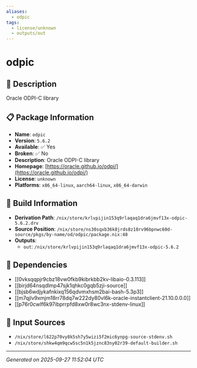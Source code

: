 ```yaml
---
aliases:
  - odpic
tags:
  - license/unknown
  - outputs/out
---
```


# odpic

## 📝 Description

Oracle ODPI-C library

## 📋 Package Information

- **Name**: `odpic`
- **Version**: `5.6.2`
- **Available**: ✅ Yes
- **Broken**: ✅ No
- **Description**: Oracle ODPI-C library
- **Homepage**: [https://oracle.github.io/odpi/](https://oracle.github.io/odpi/)
- **License**: `unknown`
- **Platforms**: `x86_64-linux`, `aarch64-linux`, `x86_64-darwin`

## 🔧 Build Information

- **Derivation Path**: `/nix/store/krlvpijin153q9rlaqaq1dra6jmvf13x-odpic-5.6.2.drv`
- **Source Position**: `/nix/store/ns30sqxb36k8jrds8z18rv96bpnwc60d-source/pkgs/by-name/od/odpic/package.nix:48`
- **Outputs**:
  - `out`:  `/nix/store/krlvpijin153q9rlaqaq1dra6jmvf13x-odpic-5.6.2`

## 🔗 Dependencies

- [[0vksqqpjr9cbz18vw0fkb9kibrkbb2kv-libaio-0.3.113]]
- [[birjd64nsqdlmp47sjk1qhkc0gqb5zji-source]]
- [[bjsb6wdjykafnkixq156qdvmxhsm2bai-bash-5.3p3]]
- [[m7qjlv9xmjm18rr78dq7w222dy80vl6k-oracle-instantclient-21.10.0.0.0]]
- [[p76r0cwlf6k97ibprrpfd8xw0r8wc3nx-stdenv-linux]]

## 📁 Input Sources

- `/nix/store/l622p70vy8k5sh7y5wizi5f2mic6ynpg-source-stdenv.sh`
- `/nix/store/shkw4qm9qcw5sc5n1k5jznc83ny02r39-default-builder.sh`

---
*Generated on 2025-09-27 11:52:04 UTC*
